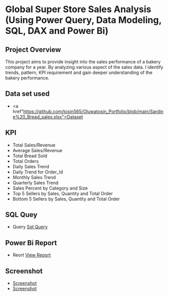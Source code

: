 # Global Super Store Sales Analysis (Using Power Query, Data Modeling, SQL, DAX and Power Bi)
## Project Overview
This project aims to provide insight into the sales performance of a bakery company for a year. By analyzing various aspect of the sales data. I identify trends, pattern, KPI requirement and gain deeper understanding of the bakery performance.
## Data set used
- <a href"https://github.com/tosin565/Oluwatosin_Portfolio/blob/main/Sardine%20_Bread_sales.xlsx">Dataset</a>
## KPI
- Total Sales/Revenue
- Average Sales/Revenue
- Total Bread Sold
- Total Orders
- Daily Sales Trend
- Daily Trend for Order_Id
- Monthly Sales Trend
- Quarterly Sales Trend
- Sales Percent by Category and Size
- Top 5 Sellers by Sales, Quantity and Total Order
- Bottom 5 Sellers by Sales, Quantity and Total Order

## SQL Quey
- Query <a href="https://github.com/tosin565/Oluwatosin_Portfolio/blob/main/Sardine%20Bread.sql">Sql Query</a>

## Power Bi Report
- Reort <a href="https://github.com/tosin565/Oluwatosin_Portfolio/blob/main/Sardine%20Bread%20project.pbix">View Report</a>

## Screenshot
- <a href="https://github.com/tosin565/Oluwatosin_Portfolio/blob/main/2.PNG">Screenshot</a>
- <a href="https://github.com/tosin565/Oluwatosin_Portfolio/blob/main/1.PNG">Screenshot</a>


